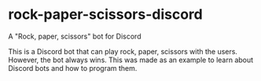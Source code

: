 # rock-paper-scissors-discord
A "Rock, paper, scissors" bot for Discord

This is a Discord bot that can play rock, paper, scissors with the users. However, the bot always wins.
This was made as an example to learn about Discord bots and how to program them.
